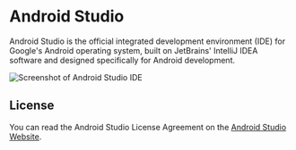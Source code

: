# Android Studio
Android Studio is the official integrated development environment (IDE) for Google's Android operating system, built on JetBrains' IntelliJ IDEA software and designed specifically for Android development.

![Screenshot of Android Studio IDE](https://developer.android.com/studio/images/studio-homepage-hero.jpg)

## License
You can read the Android Studio License Agreement on the [Android Studio Website](https://developer.android.com/studio/terms).
